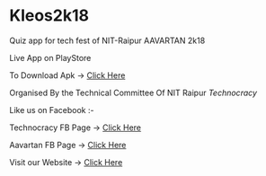 # Kleos2k18
Quiz app for tech fest of NIT-Raipur AAVARTAN 2k18


Live App on PlayStore 


To Download Apk -> [Click Here](https://play.google.com/store/apps/details?id=com.technocracy.nit.raipur.kleos.aavartan.nitrr.treasurehunt.game.techfest.brainstorming.coms.kleos)


Organised By the Technical Committee Of NIT Raipur *Technocracy*


Like us on Facebook :-


Technocracy FB Page -> [Click Here](https://www.facebook.com/tc.nitrr/?__tn__=%2Cd%2CP-R&eid=ARCrg2qB9fcSISxMrLZJ3Qyvhhg-F7c13A3yFQ73OZFb5iiMswtzi0xCy8Ns2iGHi7tW7ZguwYr5ZY64)


Aavartan FB Page -> [Click Here](https://www.facebook.com/NITRR.Aavartan/?__tn__=%2Cd%2CP-R&eid=ARD8VRplq-OvteskkFHjG0YkR3NMjqorVkgCf2RUGhHdzF9VauGsHIVvww0U8jxvToSj1HC-LixpYUnV)


Visit our Website ->  [Click Here](http://aavartan.org/)
